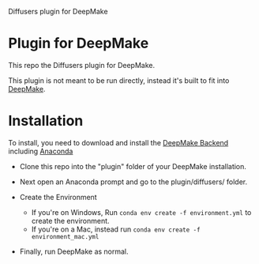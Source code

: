 Diffusers plugin for DeepMake

# Plugin for DeepMake

This repo the Diffusers plugin for DeepMake.

This plugin is not meant to be run directly, instead it's built to fit into [DeepMake](https://github.com/DeepMakeStudio/DeepMake).

# Installation

To install, you need to download and install the [DeepMake Backend](https://github.com/DeepMakeStudio/DeepMake) including [Anaconda](https://www.anaconda.com/download) 

* Clone this repo into the "plugin" folder of your DeepMake installation.

* Next open an Anaconda prompt and go to the plugin/diffusers/ folder.  

* Create the Environment
  * If you're on Windows, Run `conda env create -f environment.yml` to create the environment.
  * If you're on a Mac, instead run `conda env create -f environment_mac.yml`

* Finally, run DeepMake as normal.
